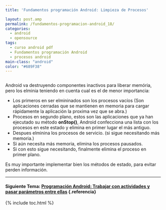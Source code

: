 ```yaml
---
title: 'Fundamentos programación Android: Limpieza de Procesos'

layout: post.amp
permalink: /fundamentos-programacion-android_18/
categories:
  - android
  - opensource
tags:
  - curso android pdf
  - Fundamentos programación Android
  - procesos android
main-class: "android"
color: "#689F38"
---
```

<amp-img layout="responsive" border="0" src="/assets/img/2013/07/iconoAndroid.png" style="clear:left; float:left;margin-right:1em; margin-bottom:1em" width="128px" height="128px" />

Android va destruyendo componentes inactivos para liberar memória, pero los elminia teniendo en cuenta cual es el de menor importancia:

  * Los primeros en ser elmininados son los procesos vacíos (Son aplicaciones cerradas que se mantienen en memoria para cargar rápidamente la aplicación la proxima vez que se abra.)
  * Procesos en segundo plano, estos son las aplicaciones que ya han ejecutado su método **onStop()**, Android confecciona una lista con los procesos en este estado y elimina en primer lugar el más antiguo.
  * Despues elminina los procesos de servicio. (si sigue necesitando más memoria.)
  * Si aún necesita más memoria, elimina los procesos pausados.
  * Si con esto sigue necesitando, finalmente elimina el proceso en primer plano.

Es muy importante implementar bien los métodos de estado, para evitar perden información.

* * *

#### Siguiente Tema: [Programación Android: Trabajar con actividades y pasar parámetros entre ellas][1] {.referencia}





 [1]: /programacion-android-trabajar-con/

{% include toc.html %}
